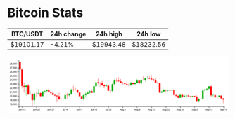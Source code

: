 # Bitcoin Stats

BTC/USDT|24h change|24h high|24h low|
|---|---|---|---|
|$19101.17|-4.21%|$19943.48|$18232.56|

<img src="./chart.svg">
